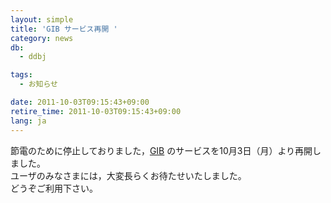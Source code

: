 ```yaml
---
layout: simple
title: 'GIB サービス再開 '
category: news
db:
  - ddbj

tags:
  - お知らせ

date: 2011-10-03T09:15:43+09:00
retire_time: 2011-10-03T09:15:43+09:00
lang: ja
---
```


節電のために停止しておりました，<a href="/services/past-services-e.html#gib" target="_blank">GIB</a> のサービスを10月3日（月）より再開しました。<br>ユーザのみなさまには，大変長らくお待たせいたしました。<br>どうぞご利用下さい。<br><br>
